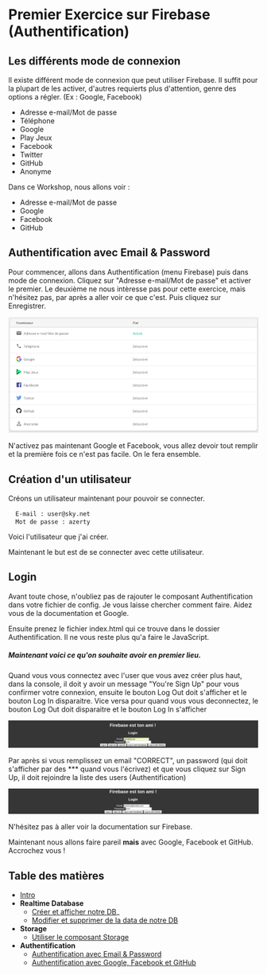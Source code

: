 # Premier Exercice sur Firebase (Authentification)

## Les différents mode de connexion

Il existe différent mode de connexion que peut utiliser Firebase. Il suffit pour la plupart de les activer, d'autres requierts plus d'attention, genre des options a régler. (Ex : Google, Facebook)

  - Adresse e-mail/Mot de passe
  - Téléphone
  - Google
  - Play Jeux
  - Facebook
  - Twitter
  - GitHub
  - Anonyme

  Dans ce Workshop, nous allons voir : 
  - Adresse e-mail/Mot de passe
  - Google
  - Facebook
  - GitHub

## Authentification avec Email & Password

Pour commencer, allons dans Authentification (menu Firebase) puis dans mode de connexion. Cliquez sur "Adresse e-mail/Mot de passe" et activer le premier.
Le deuxième ne nous intèresse pas pour cette exercice, mais n'hésitez pas, par après a aller voir ce que c'est. Puis cliquez sur Enregistrer.

![Example after actived](../assets/authentificationActived.png "Ce que vous devriez avoir")

N'activez pas maintenant Google et Facebook, vous allez devoir tout remplir et la première fois ce n'est pas facile. On le fera ensemble.

## Création d'un utilisateur

Créons un utilisateur maintenant pour pouvoir se connecter. 

      E-mail : user@sky.net
      Mot de passe : azerty

Voici l'utilisateur que j'ai créer.

Maintenant le but est de se connecter avec cette utilisateur.

## Login

Avant toute chose, n'oubliez pas de rajouter le composant Authentification dans votre fichier de config. Je vous laisse chercher comment faire. Aidez vous de la documentation et Google.

Ensuite prenez le fichier index.html qui ce trouve dans le dossier Authentification. Il ne vous reste plus qu'a faire le JavaScript.

##### Maintenant voici ce qu'on souhaite avoir en premier lieu.
Quand vous vous connectez avec l'user que vous avez créer plus haut, dans la console, il doit y avoir un message "You're Sign Up" pour vous confirmer votre connexion, ensuite le bouton Log Out doit s'afficher et le bouton Log In disparaitre. Vice versa pour quand vous vous deconnectez, le bouton Log Out doit disparaitre et le bouton Log In s'afficher

![Login](../assets/login-workshop.jpg "Je remplis les champs pour me connecter, avec mon compte créer plus haut.")

Par après si vous remplissez un email "CORRECT", un password (qui doit s'afficher par des *** quand vous l'écrivez) et que vous cliquez sur Sign Up, il doit rejoindre la liste des users (Authentification)

![Sign Up](../assets/login-logout-workshop.jpg "Je remplis les champs pour un nouveau user.")

N'hésitez pas à aller voir la documentation sur Firebase.

Maintenant nous allons faire pareil **mais** avec Google, Facebook et GitHub. Accrochez vous !


## Table des matières

  - [Intro](../intro.md) 
  - **Realtime Database**
    - [Créer et afficher notre DB](../1_Realtime_Database/exercice01.md)_
    - [Modifier et supprimer de la data de notre DB](../1_Realtime_Database/exercice02.md)
  - **Storage**
    - [Utiliser le composant Storage](../2_Storage/exercice01.md)
  - **Authentification**
    - [Authentification avec Email & Password](./3_Authentification/exercice01.md)
    - [Authentification avec Google, Facebook et GitHub](./3_Authentification/exercice01.md)